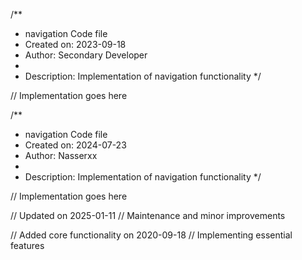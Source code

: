 /**
 * navigation Code file
 * Created on: 2023-09-18
 * Author: Secondary Developer
 *
 * Description: Implementation of navigation functionality
 */
 
// Implementation goes here

/**
 * navigation Code file
 * Created on: 2024-07-23
 * Author: Nasserxx
 *
 * Description: Implementation of navigation functionality
 */
 
// Implementation goes here


// Updated on 2025-01-11
// Maintenance and minor improvements

// Added core functionality on 2020-09-18
// Implementing essential features

